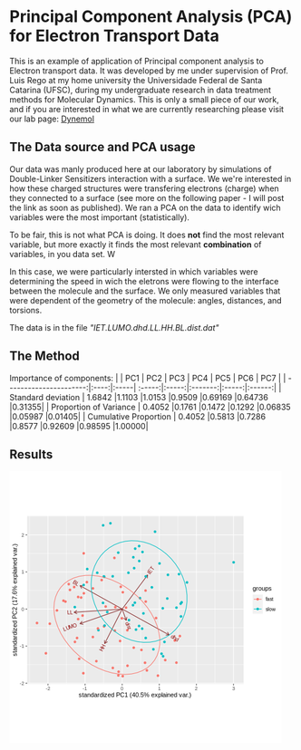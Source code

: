 # Principal Component Analysis (PCA) for Electron Transport Data
This is an example of application of Principal component analysis to Electron transport data. It was developed by me under supervision of Prof. Luis Rego at my home university the Universidade Federal de Santa Catarina (UFSC), during my undergraduate research in data treatment methods for Molecular Dynamics. This is only a small piece of our work, and if you are interested in what we are currently researching please visit our lab page: [Dynemol](http://luisrego.sites.ufsc.br/)


## The Data source and PCA usage
Our data was manly produced here at our laboratory by simulations of Double-Linker Sensitizers interaction with a surface. We we're interested in how these charged structures were transfering electrons (charge) when they connected to a surface (see more on the following paper - I will post the link as soon as published). We ran a PCA on the data to identify wich variables were the most important (statistically). 

To be fair, this is not what PCA is doing. It does **not** find the most relevant variable, but more exactly it finds the most relevant **combination** of variables, in you data set. W

In this case, we were particularly intersted in which variables were determining the speed in wich the eletrons were flowing to the interface between the molecule and the surface. We only measured variables that were dependent of the geometry of the molecule: angles, distances, and torsions. 

The data is in the file *"IET.LUMO.dhd.LL.HH.BL.dist.dat"*

## The Method

Importance of components:
|                        | PC1  |  PC2 |   PC3  |  PC4  |   PC5  |   PC6 |    PC7 |
| ----------------------:|:----:|:-----| :-----:|:-----:|:-------:|:-----:|:------:|
| Standard deviation     | 1.6842 |1.1103 |1.0153 |0.9509 |0.69169 |0.64736 |0.31355|
| Proportion of Variance | 0.4052 |0.1761 |0.1472 |0.1292 |0.06835 |0.05987 |0.01405|
| Cumulative Proportion  | 0.4052 |0.5813 |0.7286 |0.8577 |0.92609 |0.98595 |1.00000|


## Results 

![Biplot of components 1 and 2](https://github.com/Coffee4MePlz/PCA_ElectTransp/blob/master/P1P2%20_plot.png "Biplot of components 1 and 2")
